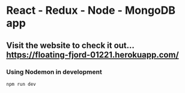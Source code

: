 # React - Redux - Node - MongoDB app

## Visit the website to check it out... https://floating-fjord-01221.herokuapp.com/

### Using Nodemon in development
```npm run dev```